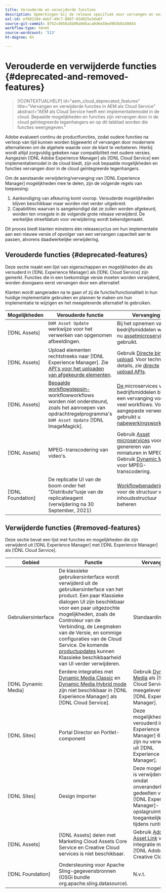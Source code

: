 ```yaml
---
title: Verouderde en verwijderde functies
description: Opmerkingen bij de release specifiek voor vervangen en verwijderde functies in [!DNL Adobe Experience Manager] as a [!DNL Cloud Service].
exl-id: ef082184-4eb7-49c7-8887-03d925e3da6f
source-git-commit: 8742c4058a5b89a0d6aca0d6e58ed993b01d084d
workflow-type: tm+mt
source-wordcount: '513'
ht-degree: 6%

---
```


# Verouderde en verwijderde functies {#deprecated-and-removed-features}

>[!CONTEXTUALHELP]
>id="aem_cloud_deprecated_features"
>title="Vervangen en verwijderde functies in AEM als Cloud Service"
>abstract="AEM als Cloud Service heeft een implementatiemodel in de cloud. Bepaalde mogelijkheden en functies zijn vervangen door in de cloud geïntegreerde tegenhangers en op dit tabblad worden die functies weergegeven."


Adobe evalueert continu de productfuncties, zodat oudere functies na verloop van tijd kunnen worden bijgewerkt of vervangen door modernere alternatieven om de algehele waarde voor de klant te verbeteren. Hierbij wordt altijd zorgvuldig gekeken naar compatibiliteit met oudere versies. Aangezien [!DNL Adobe Experience Manager] als [!DNL Cloud Service] een implementatiemodel in de cloud biedt, zijn ook bepaalde mogelijkheden en functies vervangen door in de cloud geïntegreerde tegenhangers.

Om de aanstaande verwijdering/vervanging van [!DNL Experience Manager] mogelijkheden mee te delen, zijn de volgende regels van toepassing:

1. Aankondiging van afkeuring komt voorop. Verouderde mogelijkheden blijven beschikbaar maar worden niet verder uitgebreid.
1. Capabilities waarvan is aangekondigd dat ze zullen worden afgekeurd, worden ten vroegste in de volgende grote release verwijderd. De werkelijke streefdatum voor verwijdering wordt bekendgemaakt.

Dit proces biedt klanten minstens één releasecyclus om hun implementatie aan een nieuwe versie of opvolger van een vervangen capaciteit aan te passen, alvorens daadwerkelijke verwijdering.

## Verouderde functies {#deprecated-features}

Deze sectie maakt een lijst van eigenschappen en mogelijkheden die als verouderd in [!DNL Experience Manager] als [!DNL Cloud Service] zijn gemerkt. Functies die in een toekomstige versie moeten worden verwijderd, worden doorgaans eerst vervangen door een alternatief.

Klanten wordt aangeraden na te gaan of zij de functie/functionaliteit in hun huidige implementatie gebruiken en plannen te maken om hun implementatie te wijzigen en het meegeleverde alternatief te gebruiken.

| Mogelijkheden | Verouderde functie | Vervanging |
| ------------ | ------------------ | ----------- |
| [!DNL Assets] | `DAM Asset Update` werkwijze voor het verwerken van opgenomen afbeeldingen. | Bij het opnemen van bedrijfsmiddelen worden nu [assetmicroservices](/help/assets/asset-microservices-overview.md) gebruikt. |
| [!DNL Assets] | Upload elementen rechtstreeks naar [!DNL Experience Manager]. Zie [API&#39;s voor het uploaden van afgekeurde elementen](/help/assets/developer-reference-material-apis.md#deprecated-asset-upload-api). | Gebruik [Directe binaire upload](/help/assets/add-assets.md). Voor technische details, zie [directe upload APIs](/help/assets/developer-reference-material-apis.md#upload-binary). |
| [!DNL Assets] | [Bepaalde workflowstepsin-](/help/assets/developer-reference-material-apis.md#post-processing-workflows-steps) workflowworkflows worden niet ondersteund, zoals het aanroepen van opdrachtregelprogramma&#39;s  `DAM Asset Update`   [!DNL ImageMagick]. | [De ](/help/assets/asset-microservices-overview.md) microservices van bedrijfsmiddelen bieden een vervanging voor veel workflows. Voor aangepaste verwerking gebruikt u [nabewerkingsworkflows](/help/assets/asset-microservices-configure-and-use.md#post-processing-workflows). |
| [!DNL Assets] | MPEG-transcodering van video&#39;s. | Gebruik [Asset microservices](/help/assets/asset-microservices-overview.md) voor het genereren van miniaturen in MPEG. Gebruik [Dynamic Media](/help/assets/manage-video-assets.md) voor MPEG-transcodering. |
| [!DNL Foundation] | De replicatie UI van de boom onder het &quot;Distribute&quot;lusje van de replicatieagent (verwijdering na 30 September, 2021) | [Workflowbenaderingen ](/help/operations/replication.md#manage-publication) voor de structuur van de  [ ](/help/operations/replication.md#publish-content-tree-workflow) inhoudsstructuur beheren |

## Verwijderde functies {#removed-features}

Deze sectie bevat een lijst met functies en mogelijkheden die zijn verwijderd uit [!DNL Experience Manager] met [!DNL Experience Manager] als [!DNL Cloud Service].

| Gebied | Functie | Vervanging |
| ------------ | ------------------ | ----------- |
| Gebruikersinterface | De klassieke gebruikersinterface wordt verwijderd uit de gebruikersinterface van het product. Een paar Klassieke dialogen UI zijn beschikbaar voor een paar uitgezochte mogelijkheden, zoals de Controleur van de Verbinding, de Leegmaken van de Versie, en sommige configuraties van de Cloud Service. De komende [productupdates](/help/release-notes/home.md) kunnen Klassieke beschikbaarheid van UI verder verwijderen. | Standaardinterface |
| [!DNL Dynamic Media] | Eerdere integraties met [Dynamic Media Classic](https://experienceleague.adobe.com/docs/experience-manager-65/administering/integration/scene7.html#integration) en [Dynamic Media Hybrid mode](https://experienceleague.adobe.com/docs/experience-manager-65/assets/dynamic/config-dynamic.html#dynamic) zijn niet beschikbaar in [!DNL Experience Manager] als [!DNL Cloud Service]. | Gebruik [Dynamic Media](/help/assets/dynamic-media/dynamic-media.md) als [!DNL Cloud Service] meegeleverd bij [!DNL Experience Manager]. |
| [!DNL Sites] | Portal Director en Portlet-component | Deze mogelijkheden zijn verouderd in [!DNL Experience Manager] 6.4 en zijn nu verwijderd uit [!DNL Experience Manager]. |
| [!DNL Sites] | Design Importer | Deze mogelijkheid is verwijderd omdat onveranderlijke gedeelten van de [!DNL Experience Manager]-opslagruimte niet toegankelijk zijn tijdens runtime. |
| [!DNL Assets] | [!DNL Assets] delen met Marketing Cloud Assets Core Service en Creative Cloud services is niet beschikbaar. | Gebruik [Adobe Asset Link](https://helpx.adobe.com/enterprise/using/adobe-asset-link.html) voor integratie met [!DNL Adobe Creative Cloud]. |
| [!DNL Foundation] | Ondersteuning voor Apache Sling-gegevensbronnen (OSGi bundle org.apache.sling.datasource). | N.v.t. |

